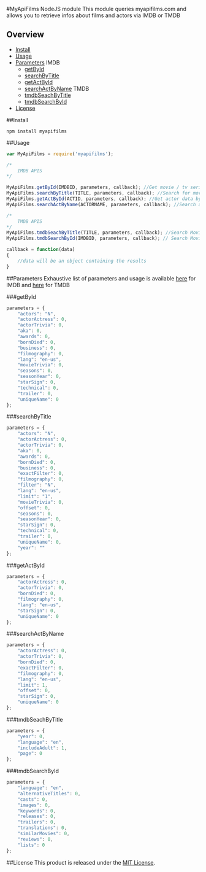 #MyApiFilms NodeJS module
This module queries myapifilms.com and allows you to retrieve infos about films and actors via IMDB or TMDB

## Overview

* [Install](#install)
* [Usage](#usage)
* [Parameters](#prameters)
	IMDB
	* [getById](#getById)
	* [searchByTitle](#searchByTitle)
	* [getActById](#getActById)
	* [searchActByName](#searchActByName)
	TMDB
	* [tmdbSeachByTitle](#tmdbSeachByTitle)
	* [tmdbSearchById](#tmdbSearchById)
* [License](#license)

##Install
```
npm install myapifilms
```

##Usage
```js
var MyApiFilms = require('myapifilms');

/* 	
	IMDB APIS
*/

MyApiFilms.getById(IMDBID, parameters, callback); //Get movie / tv serie / videogame by ID
MyApiFilms.searchByTitle(TITLE, parameters, callback); //Search for movie / tv serie / videogame by TITLE
MyApiFilms.getActById(ACTID, parameters, callback); //Get actor data by ID
MyApiFilms.searchActByName(ACTORNAME, parameters, callback); //Search actor by NAME

/* 	
	TMDB APIS
*/
MyApiFilms.tmdbSeachByTitle(TITLE, parameters, callback); //Search Movie by TITLE
MyApiFilms.tmdbSearchById(IMDBID, parameters, callback); // Search Movie by ID

callback = function(data)
{
	//data will be an object containing the results
}
```

##Parameters
Exhaustive list of parameters and usage is available [here][myapifilms_imdb] for IMDB and [here][myapifilms_tmdb] for TMDB

###getById
```js
parameters = {
	"actors": "N",
	"actorActress": 0,
	"actorTrivia": 0,
	"aka": 0,
	"awards": 0,
	"bornDied": 0,
	"business": 0,
	"filmography": 0,
	"lang": "en-us",
	"movieTrivia": 0,
	"seasons": 0,
	"seasonYear": 0,
	"starSign": 0,
	"technical": 0,
	"trailer": 0,
	"uniqueName": 0
};
```

###searchByTitle
```js
parameters = {
	"actors": "N",
	"actorActress": 0,
	"actorTrivia": 0,
	"aka": 0,
	"awards": 0,
	"bornDied": 0,
	"business": 0,
	"exactFilter": 0,
	"filmography": 0,
	"filter": "N",
	"lang": "en-us",
	"limit": "1",
	"movieTrivia": 0,
	"offset": 0,
	"seasons": 0,
	"seasonYear": 0,
	"starSign": 0,
	"technical": 0,
	"trailer": 0,
	"uniqueName": 0,
	"year": ""
};
```

###getActById
```js
parameters = {
	"actorActress": 0,
	"actorTrivia": 0,
	"bornDied": 0,
	"filmography": 0,
	"lang": "en-us",
	"starSign": 0,
	"uniqueName": 0
};
```

###searchActByName
```js
parameters = {
	"actorActress": 0,
	"actorTrivia": 0,
	"bornDied": 0,
	"exactFilter": 0,
	"filmography": 0,
	"lang": "en-us",
	"limit": 1,
	"offset": 0,
	"starSign": 0,
	"uniqueName": 0
};
```

###tmdbSeachByTitle
```js
parameters = {
	"year": 0,
	"language": "en",
	"includeAdult": 1,
	"page": 0
};
```

###tmdbSearchById
```js
parameters = {
	"language": "en",
	"alternativeTitles": 0,
	"casts": 0,
	"images": 0,
	"keywords": 0,
	"releases": 0,
	"trailers": 0,
	"translations": 0,
	"similarMovies": 0,
	"reviews": 0,
	"lists": 0
};
```

##License
This product is released under the [MIT License][opensource].

[myapifilms_imdb]: http://www.myapifilms.com/index.jsp
[myapifilms_tmdb]: http://www.myapifilms.com/tmdb.jsp
[opensource]: http://www.opensource.org/licenses/MIT
